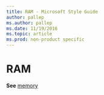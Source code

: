 ```yaml
---
title: RAM - Microsoft Style Guide
author: pallep
ms.author: pallep
ms.date: 11/19/2016
ms.topic: article
ms.prod: non-product specific
---
```


# RAM

**See** [memory](/style-guide/a-z-word-list-term-collections/m/memory)
